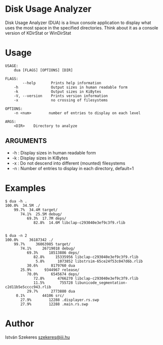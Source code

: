 # Disk Usage Analyzer

Disk Usage Analyzer (DUA) is a linux console application to display what uses the most space in the specified directories. Think about it as
a console version of KDirStat or WinDirStat

# Usage

    USAGE:
        dua [FLAGS] [OPTIONS] [DIR]

    FLAGS:
            --help       Prints help information
        -h               Output sizes in human readable form
        -k               Output sizes in KiBytes
        -V, --version    Prints version information
        -x               no crossing of filesystems

    OPTIONS:
        -n <num>        number of entries to display on each level

    ARGS:
        <DIR>    Directory to analyze
    
## ARGUMENTS

* -h : Display sizes in human readable form
* -k : Display sizes in KiBytes
* -x : Do not descend into different (mounted) filesystems
* -n <num> : Number of entries to display in each directory, default=1

# Examples

    $ dua -h .
    100.0%  34.5M ./
        99.7%  34.4M target/
           74.1%  25.5M debug/
              69.3%  17.7M deps/
                 82.8%  14.6M libclap-c293040e3ef9c3f9.rlib
   

    $ dua -n 2
    100.0%     36187342 ./
        99.7%     36063985 target/
           74.1%     26719018 debug/
              69.3%     18513886 deps/
                 82.8%     15335956 libclap-c293040e3ef9c3f9.rlib
                  5.8%      1073852 libstrsim-65ce24f53c047d6b.rlib
              30.6%      8179760 dua
           25.9%      9344967 release/
              70.0%      6545674 deps/
                 72.8%      4766270 libclap-c293040e3ef9c3f9.rlib
                 11.5%       755728 libunicode_segmentation-c2d11b5e5cccc943.rlib
              29.7%      2773880 dua
         0.1%        44106 src/
           27.9%        12288 .displayer.rs.swp
           27.9%        12288 .main.rs.swp
    
# Author

István Szekeres <szekeres@iii.hu>

